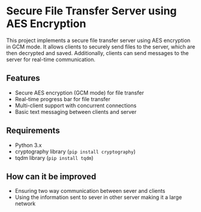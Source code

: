 # Secure File Transfer Server using AES Encryption

This project implements a secure file transfer server using AES encryption in GCM mode. It allows clients to securely send files to the server, which are then decrypted and saved. Additionally, clients can send messages to the server for real-time communication.

## Features

- Secure AES encryption (GCM mode) for file transfer
- Real-time progress bar for file transfer
- Multi-client support with concurrent connections
- Basic text messaging between clients and server

## Requirements

- Python 3.x
- cryptography library (`pip install cryptography`)
- tqdm library (`pip install tqdm`)

## How can it be improved

- Ensuring two way communication between sever and clients
- Using the information sent to sever in other server making it a large network
  


